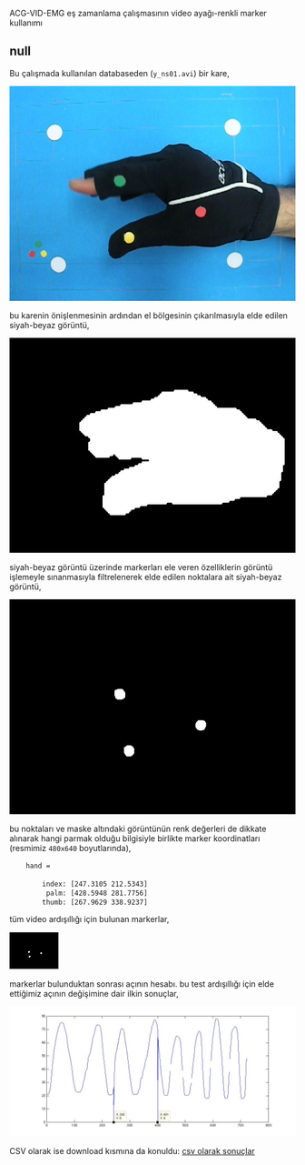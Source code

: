 ACG-VID-EMG eş zamanlama çalışmasının video ayağı-renkli marker kullanımı

## null

Bu çalışmada kullanılan databaseden (`y_ns01.avi`) bir kare,

![db](https://github.com/19bal/heg/raw/master/elhizi/img/db_marker_renkli.jpg)

bu karenin önişlenmesinin ardından el bölgesinin çıkarılmasıyla elde edilen siyah-beyaz görüntü,

![bw](https://github.com/19bal/heg/raw/master/elhizi/img/db_marker_renkli_bw.jpg)

siyah-beyaz görüntü üzerinde markerları ele veren özelliklerin görüntü işlemeyle sınanmasıyla filtrelenerek
elde edilen noktalara ait siyah-beyaz görüntü,

![points](https://github.com/19bal/heg/raw/master/elhizi/img/db_marker_renkli_points.jpg)

bu noktaları ve maske altındaki görüntünün renk değerleri de dikkate alınarak hangi parmak olduğu
bilgisiyle birlikte marker koordinatları (resmimiz `480x640` boyutlarında),

		hand =

			index: [247.3105 212.5343]
			 palm: [428.5948 281.7756]
			thumb: [267.9629 338.9237]

tüm video ardışıllığı için bulunan markerlar,

![markers](https://github.com/19bal/heg/raw/master/elhizi/img/db_marker_renkli_markers.gif)

markerlar bulunduktan sonrası açının hesabı. bu test ardışıllığı için elde ettiğimiz açının değişimine dair ilkin sonuçlar,

![alpha](https://github.com/19bal/heg/raw/master/elhizi/img/renkli_marker_alpha.jpg)

CSV olarak ise download kısmına da konuldu: [csv olarak sonuçlar](
https://github.com/downloads/19bal/heg/renkli_marker_alpha.csv)
